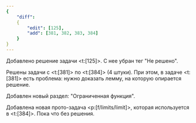 ```yaml
---
{
    "diff":
    {
        "edit": [125],
        "add": [381, 382, 383, 384]
    }
}
---
```


Добавлено решение задачи <t:[125]>. С нее убран тег "Не решено".

Решены задачи с <t:[381]> по <t:[384]> (4 штуки). При этом, в задаче <t:[381]> есть проблема: нужно доказать лемму, на которую опирается решение.

Добавлен новый раздел: "Ограниченная функция".

Добавлена новая прото-задача <p:[f/limits/limit]>, которая используется в <t:[384]>. Пока что без решения.